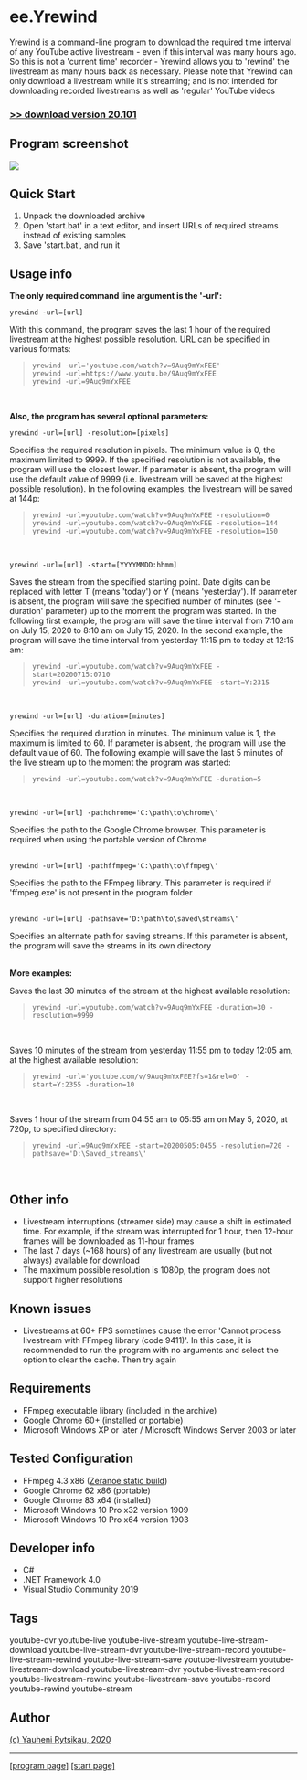 # ee.Yrewind
Yrewind is a command-line program to download the required time interval of any YouTube active livestream - even if this interval was many hours ago. So this is not a 'current time' recorder - Yrewind allows you to 'rewind' the livestream as many hours back as necessary. Please note that Yrewind can only download a livestream while it's streaming; and is not intended for downloading recorded livestreams as well as 'regular' YouTube videos

### [>> download version 20.101](https://github.com/rytsikau/ee.yrewind/raw/master/ee.yrewind_20.101.zip)


## Program screenshot
<img src='https://github.com/rytsikau/ee.yrewind/raw/master/screenshot.png'>


## Quick Start
1. Unpack the downloaded archive
2. Open 'start.bat' in a text editor, and insert URLs of required streams instead of existing samples
3. Save 'start.bat', and run it


## Usage info
**The only required command line argument is the '-url':**

    yrewind -url=[url]
With this command, the program saves the last 1 hour of the required livestream at the highest possible resolution. URL can be specified in various formats:
>     yrewind -url='youtube.com/watch?v=9Auq9mYxFEE'
>     yrewind -url=https://www.youtu.be/9Auq9mYxFEE
>     yrewind -url=9Auq9mYxFEE
<br>

**Also, the program has several optional parameters:**

    yrewind -url=[url] -resolution=[pixels]
Specifies the required resolution in pixels. The minimum value is 0, the maximum limited to 9999. If the specified resolution is not available, the program will use the closest lower. If parameter is absent, the program will use the default value of 9999 (i.e. livestream will be saved at the highest possible resolution). In the following examples, the livestream will be saved at 144p:
>     yrewind -url=youtube.com/watch?v=9Auq9mYxFEE -resolution=0
>     yrewind -url=youtube.com/watch?v=9Auq9mYxFEE -resolution=144
>     yrewind -url=youtube.com/watch?v=9Auq9mYxFEE -resolution=150
<br>

    yrewind -url=[url] -start=[YYYYMMDD:hhmm]
Saves the stream from the specified starting point. Date digits can be replaced with letter T (means 'today') or Y (means 'yesterday'). If parameter is absent, the program will save the specified number of minutes (see '-duration' parameter) up to the moment the program was started. In the following first example, the program will save the time interval from 7:10 am on July 15, 2020 to 8:10 am on July 15, 2020. In the second example, the program will save the time interval from yesterday 11:15 pm to today at 12:15 am:
>     yrewind -url=youtube.com/watch?v=9Auq9mYxFEE -start=20200715:0710
>     yrewind -url=youtube.com/watch?v=9Auq9mYxFEE -start=Y:2315
<br>

    yrewind -url=[url] -duration=[minutes]
Specifies the required duration in minutes. The minimum value is 1, the maximum is limited to 60. If parameter is absent, the program will use the default value of 60. The following example will save the last 5 minutes of the live stream up to the moment the program was started:
>     yrewind -url=youtube.com/watch?v=9Auq9mYxFEE -duration=5
<br>

    yrewind -url=[url] -pathchrome='C:\path\to\chrome\'
Specifies the path to the Google Chrome browser. This parameter is required when using the portable version of Chrome
<br><br>

    yrewind -url=[url] -pathffmpeg='C:\path\to\ffmpeg\'
Specifies the path to the FFmpeg library. This parameter is required if 'ffmpeg.exe' is not present in the program folder
<br><br>

    yrewind -url=[url] -pathsave='D:\path\to\saved\streams\'
Specifies an alternate path for saving streams. If this parameter is absent, the program will save the streams in its own directory
<br><br>

**More examples:**

Saves the last 30 minutes of the stream at the highest available resolution:
>     yrewind -url=youtube.com/watch?v=9Auq9mYxFEE -duration=30 -resolution=9999
<br>

Saves 10 minutes of the stream from yesterday 11:55 pm to today 12:05 am, at the highest available resolution:
>     yrewind -url='youtube.com/v/9Auq9mYxFEE?fs=1&rel=0' -start=Y:2355 -duration=10
<br>

Saves 1 hour of the stream from 04:55 am to 05:55 am on May 5, 2020, at 720p, to specified directory:
>     yrewind -url=9Auq9mYxFEE -start=20200505:0455 -resolution=720 -pathsave='D:\Saved_streams\'
<br>


## Other info
* Livestream interruptions (streamer side) may cause a shift in estimated time. For example, if the stream was interrupted for 1 hour, then 12-hour frames will be downloaded as 11-hour frames
* The last 7 days (~168 hours) of any livestream are usually (but not always) available for download
* The maximum possible resolution is 1080p, the program does not support higher resolutions


## Known issues
* Livestreams at 60+ FPS sometimes cause the error 'Cannot process livestream with FFmpeg library (code 9411)'. In this case, it is recommended to run the program with no arguments and select the <C> option to clear the cache. Then try again


## Requirements
* FFmpeg executable library (included in the archive)
* Google Chrome 60+ (installed or portable)
* Microsoft Windows XP or later / Microsoft Windows Server 2003 or later


## Tested Configuration
* FFmpeg 4.3 x86 ([Zeranoe static build](https://ffmpeg.zeranoe.com/builds))
* Google Chrome 62 x86 (portable)
* Google Chrome 83 x64 (installed)
* Microsoft Windows 10 Pro x32 version 1909
* Microsoft Windows 10 Pro x64 version 1903


## Developer info
* C#
* .NET Framework 4.0
* Visual Studio Community 2019


## Tags
youtube-dvr youtube-live youtube-live-stream youtube-live-stream-download youtube-live-stream-dvr youtube-live-stream-record youtube-live-stream-rewind youtube-live-stream-save youtube-livestream youtube-livestream-download youtube-livestream-dvr youtube-livestream-record youtube-livestream-rewind youtube-livestream-save youtube-record youtube-rewind youtube-stream


## Author
[(c) Yauheni Rytsikau, 2020](mailto:y.rytsikau@gmail.com)

---
[[program page]](https://rytsikau.github.io/ee.yrewind) [[start page]](https://rytsikau.github.io)
